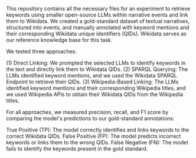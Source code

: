 This repository contains all the necessary files for an experiment to retrieve keywords using smaller open-source LLMs within narrative events and link them to Wikidata. We created a gold-standard dataset of textual narratives, structured into events, and manually annotated with keyword mentions and their corresponding Wikidata unique identifiers (QIDs). Wikidata serves as our reference knowledge base for this task.

We tested three approaches:

(1) Direct Linking: We prompted the selected LLMs to identify keywords in the text and directly link them to Wikidata QIDs. 
(2) SPARQL Querying: The LLMs identified keyword mentions, and we used the Wikidata SPARQL Endpoint to retrieve their QIDs. 
(3) Wikipedia-Based Linking: The LLMs identified keyword mentions and their corresponding Wikipedia titles, and we used Wikipedia APIs to obtain their Wikidata QIDs from the Wikipedia titles.

For all approaches, we measured precision, recall, and F1 score by comparing the model's predictions to our gold-standard annotations:

True Positive (TP): The model correctly identifies and links keywords to the correct Wikidata QIDs. 
False Positive (FP): The model predicts incorrect keywords or links them to the wrong QIDs. 
False Negative (FN): The model fails to identify the keywords present in the gold standard.
